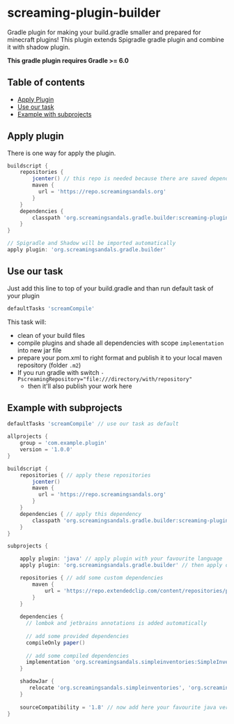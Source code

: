 # screaming-plugin-builder
Gradle plugin for making your build.gradle smaller and prepared for minecraft plugins!
This plugin extends Spigradle gradle plugin and combine it with shadow plugin. 

**This gradle plugin requires Gradle >= 6.0**

## Table of contents
* [Apply Plugin](#apply-plugin)
* [Use our task](#use-our-task)
* [Example with subprojects](#example-with-subprojects)

## Apply plugin

There is one way for apply the plugin.

```groovy
buildscript {
    repositories {
        jcenter() // this repo is needed because there are saved dependencies for our plugin
        maven {
          url = 'https://repo.screamingsandals.org'
        }
    }
    dependencies {
        classpath 'org.screamingsandals.gradle.builder:screaming-plugin-builder:1.0.0'
    }
}

// Spigradle and Shadow will be imported automatically
apply plugin: 'org.screamingsandals.gradle.builder'
```

## Use our task
Just add this line to top of your build.gradle and than run default task of your plugin
```groovy
defaultTasks 'screamCompile'
```
This task will:
* clean of your build files
* compile plugins and shade all dependencies with scope `implementation` into new jar file
* prepare your pom.xml to right format and publish it to your local maven repository (folder `.m2`)
* If you run gradle with switch `-PscreamingRepository="file:///directory/with/repository"`
  * then it'll also publish your work here

## Example with subprojects
```groovy
defaultTasks 'screamCompile' // use our task as default

allprojects {
    group = 'com.example.plugin'
    version = '1.0.0'
}

buildscript {
    repositories { // apply these repositories
        jcenter()
        maven {
          url = 'https://repo.screamingsandals.org'
        }
    }
    dependencies { // apply this dependency
        classpath 'org.screamingsandals.gradle.builder:screaming-plugin-builder:1.0.0'
    }
}

subprojects {

    apply plugin: 'java' // apply plugin with your favourite language 'java', 'groovy', 'kotlin' etc.
    apply plugin: 'org.screamingsandals.gradle.builder' // then apply our plugin

    repositories { // add some custom dependencies
        maven {
            url = 'https://repo.extendedclip.com/content/repositories/placeholderapi/'
        }
    }
    
    dependencies {
      // lombok and jetbrains annotations is added automatically
    
      // add some provided dependencies
      compileOnly paper()
      
      // add some compiled dependencies
      implementation 'org.screamingsandals.simpleinventories:SimpleInventories-Core:1.0.0'
    }

    shadowJar {
       relocate 'org.screamingsandals.simpleinventories', 'org.screamingsandals.simpleinventories2' // add some relocation if you shade something inside
    }
    
    sourceCompatibility = '1.8' // now add here your favourite java version (at least 1.8, recommended 11)
}


```
